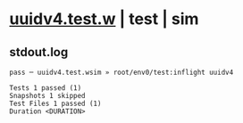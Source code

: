 # [uuidv4.test.w](../../../../../../tests/sdk_tests/util/uuidv4.test.w) | test | sim

## stdout.log
```log
pass ─ uuidv4.test.wsim » root/env0/test:inflight uuidv4

Tests 1 passed (1)
Snapshots 1 skipped
Test Files 1 passed (1)
Duration <DURATION>
```

